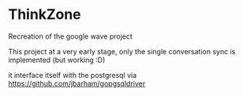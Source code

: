 ThinkZone
=========

Recreation of the google wave project


This project at a very early stage,
only the single conversation sync is implemented (but working :D)

it interface itself with the postgresql via https://github.com/jbarham/gopgsqldriver